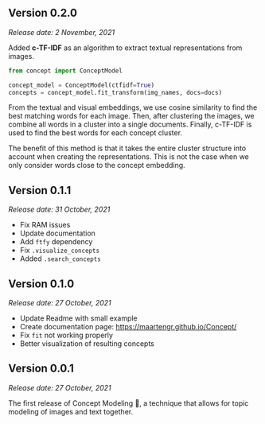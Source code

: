 ## **Version 0.2.0**
*Release date:  2 November, 2021*

Added **c-TF-IDF** as an algorithm to extract textual representations from images.

```python
from concept import ConceptModel

concept_model = ConceptModel(ctfidf=True)
concepts = concept_model.fit_transform(img_names, docs=docs)
```

From the textual and visual embeddings, we use cosine similarity to find the best matching words 
for each image. Then, after clustering the images, we combine all words in a cluster into a single 
documents. Finally, c-TF-IDF is used to find the best words for each concept cluster. 

The benefit of this method is that it takes the entire cluster structure into account when creating the 
representations. This is not the case when we only consider words close to the concept embedding.

## **Version 0.1.1**
*Release date:  31 October, 2021*

* Fix RAM issues
* Update documentation
* Add `ftfy` dependency
* Fix `.visualize_concepts`
* Added `.search_concepts`

## **Version 0.1.0**
*Release date:  27 October, 2021*

* Update Readme with small example
* Create documentation page: https://maartengr.github.io/Concept/
* Fix `fit` not working properly
* Better visualization of resulting concepts

## **Version 0.0.1**
*Release date:  27 October, 2021*

The first release of Concept Modeling 🥳, a technique that allows for topic modeling of 
images and text together.